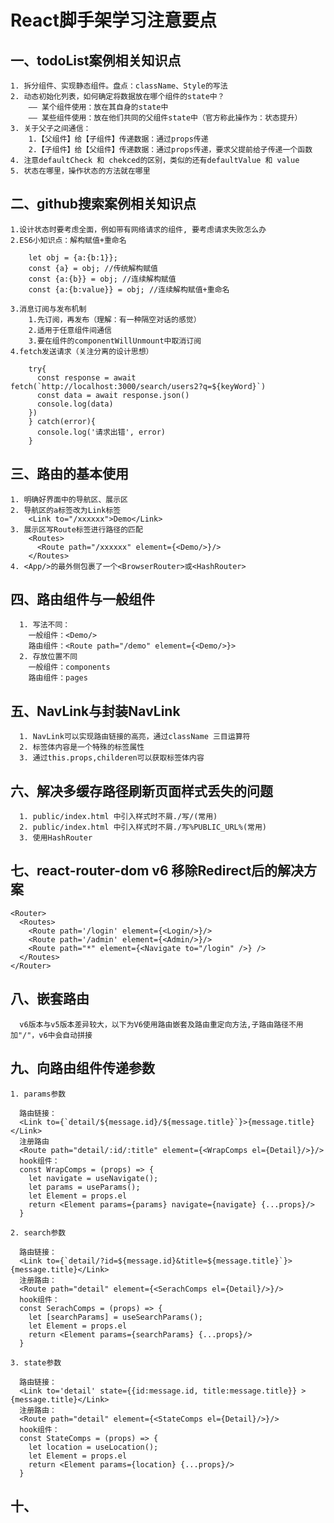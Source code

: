 # React脚手架学习注意要点

## 一、todoList案例相关知识点

    1. 拆分组件、实现静态组件。盘点：className、Style的写法
    2. 动态初始化列表，如何确定将数据放在哪个组件的state中？
        —— 某个组件使用：放在其自身的state中
        —— 某些组件使用：放在他们共同的父组件state中（官方称此操作为：状态提升）
    3. 关于父子之间通信：
        1.【父组件】给【子组件】传递数据：通过props传递
        2.【子组件】给【父组件】传递数据：通过props传递，要求父提前给子传递一个函数
    4. 注意defaultCheck 和 chekced的区别，类似的还有defaultValue 和 value
    5. 状态在哪里，操作状态的方法就在哪里 

## 二、github搜索案例相关知识点

    1.设计状态时要考虑全面，例如带有网络请求的组件, 要考虑请求失败怎么办
    2.ES6小知识点：解构赋值+重命名
        
        let obj = {a:{b:1}};
        const {a} = obj; //传统解构赋值
        const {a:{b}} = obj; //连续解构赋值
        const {a:{b:value}} = obj; //连续解构赋值+重命名
        
    3.消息订阅与发布机制
        1.先订阅，再发布（理解：有一种隔空对话的感觉）
        2.适用于任意组件间通信
        3.要在组件的componentWillUnmount中取消订阅
    4.fetch发送请求（关注分离的设计思想）
        
        try{
          const response = await fetch(`http://localhost:3000/search/users2?q=${keyWord}`)
          const data = await response.json()
          console.log(data)
        })
        } catch(error){
          console.log('请求出错', error)
        }

## 三、路由的基本使用

    1. 明确好界面中的导航区、展示区
    2. 导航区的a标签改为Link标签
        <Link to="/xxxxxx">Demo</Link>
    3. 展示区写Route标签进行路径的匹配
        <Routes>
          <Route path="/xxxxxx" element={<Demo/>}/>
        </Routes>
    4. <App/>的最外侧包裹了一个<BrowserRouter>或<HashRouter>

## 四、路由组件与一般组件

      1. 写法不同：
        一般组件：<Demo/>
        路由组件：<Route path="/demo" element={<Demo/>}>
      2. 存放位置不同
        一般组件：components
        路由组件：pages

## 五、NavLink与封装NavLink

      1. NavLink可以实现路由链接的高亮，通过className 三目运算符
      2. 标签体内容是一个特殊的标签属性
      3. 通过this.props,childeren可以获取标签体内容

## 六、解决多缓存路径刷新页面样式丢失的问题

      1. public/index.html 中引入样式时不屑./写/(常用)
      2. public/index.html 中引入样式时不屑./写%PUBLIC_URL%(常用)
      3. 使用HashRouter

## 七、react-router-dom v6 移除Redirect后的解决方案

    <Router>
      <Routes>
        <Route path='/login' element={<Login/>}/>
        <Route path='/admin' element={<Admin/>}/>
        <Route path="*" element={<Navigate to="/login" />} />
      </Routes>
    </Router>

## 八、嵌套路由

      v6版本与v5版本差异较大，以下为V6使用路由嵌套及路由重定向方法,子路由路径不用加"/"，v6中会自动拼接

## 九、向路由组件传递参数

    1. params参数

      路由链接：
      <Link to={`detail/${message.id}/${message.title}`}>{message.title}</Link>
      注册路由
      <Route path="detail/:id/:title" element={<WrapComps el={Detail}/>}/>
      hook组件：
      const WrapComps = (props) => {
        let navigate = useNavigate();
        let params = useParams();
        let Element = props.el
        return <Element params={params} navigate={navigate} {...props}/>
      }

    2. search参数

      路由链接：
      <Link to={`detail/?id=${message.id}&title=${message.title}`}>{message.title}</Link>
      注册路由：
      <Route path="detail" element={<SerachComps el={Detail}/>}/>
      hook组件：
      const SerachComps = (props) => {
        let [searchParams] = useSearchParams();
        let Element = props.el
        return <Element params={searchParams} {...props}/>
      }

    3. state参数

      路由链接：
      <Link to='detail' state={{id:message.id, title:message.title}} >{message.title}</Link>
      注册路由：
      <Route path="detail" element={<StateComps el={Detail}/>}/>
      hook组件：
      const StateComps = (props) => {
        let location = useLocation();
        let Element = props.el
        return <Element params={location} {...props}/>
      }

## 十、
